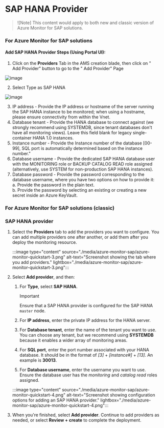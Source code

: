 # SAP HANA Provider

>![Note]
> This content would apply to both new and classic version of Azure Monitor for SAP solutions.

### For Azure Monitor for SAP solutions
#### Add SAP HANA Provider Steps (Using Portal UI):

1. Click on the **Providers** Tab in the AMS creation blade, then click on &quot; Add Provider&quot; button to go to the &quot; Add Provider&quot; Page

![image](https://user-images.githubusercontent.com/74435183/162337421-67c50f88-c5e8-4c5a-b9bc-ea0096b2827e.png)

2. Select Type as SAP HANA

![image](https://user-images.githubusercontent.com/98498799/171365559-80de91c9-601b-41e6-a91a-4ec9b28e0958.png)

3. IP address - Provide the IP address or hostname of the server running the SAP HANA instance to be monitored; when using a hostname, please ensure connectivity from within the Vnet.
4. Database tenant - Provide the HANA database to connect against (we strongly recommend using SYSTEMDB, since tenant databases don&#39;t have all monitoring views). Leave this field blank for legacy single-container HANA 1.0 instances.
5. Instance number - Provide the Instance number of the database [00-99], SQL port is automatically determined based on the instance number."
6. Database username - Provide the dedicated SAP HANA database user with the MONITORING role or BACKUP CATALOG READ role assigned (alternatively, use SYSTEM for non-production SAP HANA instances).
7. Database password - Provide the password corresponding to the database username, where you have two options on how to provide it:     
      a. Provide the password in the plain text.   
      b. Provide the password by selecting an existing or creating a new secret inside an Azure KeyVault.

### For Azure Monitor for SAP solutions (classic)

### SAP HANA provider 

1. Select the **Providers** tab to add the providers you want to configure. You can add multiple providers one after another, or add them after you deploy the monitoring resource. 

   :::image type="content" source="./media/azure-monitor-sap/azure-monitor-quickstart-3.png" alt-text="Screenshot showing the tab where you add providers." lightbox="./media/azure-monitor-sap/azure-monitor-quickstart-3.png":::

1. Select **Add provider**, and then:

   1. For **Type**, select **SAP HANA**. 

      > [!IMPORTANT]
      > Ensure that a SAP HANA provider is configured for the SAP HANA `master` node.

   1. For **IP address**, enter the private IP address for the HANA server.

   1. For **Database tenant**, enter the name of the tenant you want to use. You can choose any tenant, but we recommend using **SYSTEMDB** because it enables a wider array of monitoring areas. 

   1. For **SQL port**, enter the port number associated with your HANA database. It should be in the format of *[3]* + *[instance#]* + *[13]*. An example is **30013**. 

   1. For **Database username**, enter the username you want to use. Ensure the database user has the *monitoring* and *catalog read* roles assigned.

   :::image type="content" source="./media/azure-monitor-sap/azure-monitor-quickstart-4.png" alt-text="Screenshot showing configuration options for adding an SAP HANA provider." lightbox="./media/azure-monitor-sap/azure-monitor-quickstart-4.png":::

1. When you're finished, select **Add provider**. Continue to add providers as needed, or select **Review + create** to complete the deployment.